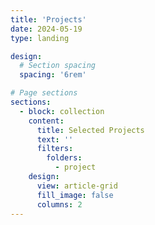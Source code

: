 ```yaml
---
title: 'Projects'
date: 2024-05-19
type: landing

design:
  # Section spacing
  spacing: '6rem'

# Page sections
sections:
  - block: collection
    content:
      title: Selected Projects
      text: ''
      filters:
        folders:
          - project
    design:
      view: article-grid
      fill_image: false
      columns: 2
---
```

